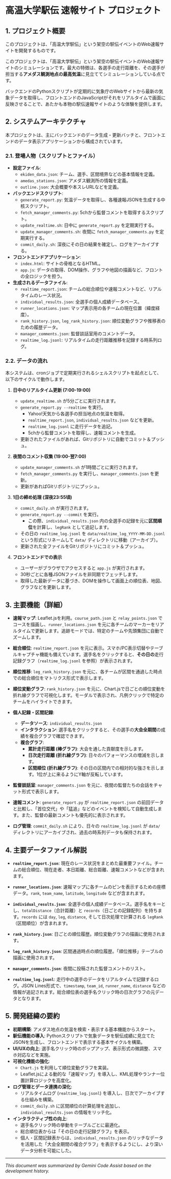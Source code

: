 # 高温大学駅伝 速報サイト プロジェクト

## 1. プロジェクト概要

このプロジェクトは、「高温大学駅伝」という架空の駅伝イベントのWeb速報サイトを開発するものです。

このプロジェクトは、「高温大学駅伝」という架空の駅伝イベントのWeb速報サイトのシミュレーションです。最大の特徴は、各選手の走行距離を、その選手が担当する**アメダス観測地点の最高気温**に見立ててシミュレーションしている点です。

バックエンドのPythonスクリプトが定期的に気象庁のWebサイトから最新の気象データを取得し、フロントエンドのJavaScriptがそれをリアルタイムで画面に反映させることで、あたかも本物の駅伝速報サイトのような体験を提供します。

## 2. システムアーキテクチャ

本プロジェクトは、主にバックエンドのデータ生成・更新バッチと、フロントエンドのデータ表示アプリケーションから構成されています。

### 2.1. 登場人物（スクリプトとファイル）

*   **設定ファイル**:
    *   `ekiden_data.json`: チーム、選手、区間境界などの基本情報を定義。
    *   `amedas_stations.json`: アメダス観測所の情報を定義。
    *   `outline.json`: 大会概要や本スレURLなどを定義。
*   **バックエンドスクリプト**:
    *   `generate_report.py`: 気温データを取得し、各種速報JSONを生成する中核スクリプト。
    *   `fetch_manager_comments.py`: 5chから監督コメントを取得するスクリプト。
    *   `update_realtime.sh`: 日中に `generate_report.py` を定期実行する。
    *   `update_manager_comments.sh`: 夜間に `fetch_manager_comments.py` を定期実行する。
    *   `commit_daily.sh`: 深夜にその日の結果を確定し、ログをアーカイブする。
*   **フロントエンドアプリケーション**:
    *   `index.html`: サイトの骨格となるHTML。
    *   `app.js`: データの取得、DOM操作、グラフや地図の描画など、フロントの全ロジックを担う。
*   **生成されるデータファイル**:
    *   `realtime_report.json`: チームの総合順位や速報コメントなど、リアルタイムのレース状況。
    *   `individual_results.json`: 全選手の個人成績データベース。
    *   `runner_locations.json`: マップ表示用の各チームの現在位置（緯度経度）。
    *   `rank_history.json`, `leg_rank_history.json`: 順位変動グラフや推移表のための履歴データ。
    *   `manager_comments.json`: 監督談話室用のコメントデータ。
    *   `realtime_log.jsonl`: リアルタイムの走行距離推移を記録する時系列ログ。

### 2.2. データの流れ

本システムは、cronジョブで定期実行されるシェルスクリプトを起点として、以下のサイクルで動作します。

1.  **日中のリアルタイム更新 (7:00-19:00)**
    *   `update_realtime.sh` が5分ごとに実行されます。
    *   `generate_report.py --realtime` を実行。
        *   Yahoo!天気から各選手の担当地点の気温を取得。
        *   `realtime_report.json`, `individual_results.json` などを更新。
        *   `realtime_log.jsonl` に走行データを追記。
        *   5chから監督コメントを取得し、速報コメントを生成。
    *   更新されたファイルがあれば、Gitリポジトリに自動でコミット＆プッシュ。

2.  **夜間のコメント収集 (19:00-翌7:00)**
    *   `update_manager_comments.sh` が1時間ごとに実行されます。
    *   `fetch_manager_comments.py` を実行し、`manager_comments.json` を更新。
    *   更新があればGitリポジトリにプッシュ。

3.  **1日の締め処理 (深夜23:55頃)**
    *   `commit_daily.sh` が実行されます。
    *   `generate_report.py --commit` を実行。
        *   この際、`individual_results.json` 内の全選手の記録を元に**区間順位**を計算し、`legRank` として追記します。
    *   その日の `realtime_log.jsonl` を `data/realtime_log_YYYY-MM-DD.jsonl` という形式にリネームして `data/` ディレクトリに移動（アーカイブ）。
    *   更新された全ファイルをGitリポジトリにコミット＆プッシュ。

4.  **フロントエンドでの表示**
    *   ユーザーがブラウザでアクセスすると `app.js` が実行されます。
    *   30秒ごとに各種JSONファイルを非同期でフェッチします。
    *   取得した最新データに基づき、DOMを操作して画面上の順位表、地図、グラフなどを更新します。

## 3. 主要機能（詳細）

*   **速報マップ**: Leaflet.jsを利用。`course_path.json` と `relay_points.json` でコースを描画し、`runner_locations.json` を元に各チームのマーカーをリアルタイムで更新します。追跡モードでは、特定のチームや先頭集団に自動でズームします。

*   **総合順位**: `realtime_report.json` を元に表示。スマホ/PC表示切替やテーブルキャプチャ機能も備えています。選手名をクリックすると、**その日の**走行記録グラフ（`realtime_log.jsonl` を参照）が表示されます。

*   **順位推移**: `leg_rank_history.json` を元に、各チームが区間を通過した時点での総合順位をマトリクス形式で表示します。

*   **順位変動グラフ**: `rank_history.json` を元に、Chart.jsで日ごとの順位変動を折れ線グラフで可視化します。モーダルで表示され、凡例クリックで特定のチームをハイライトできます。

*   **個人記録・区間記録**:
    *   **データソース**: `individual_results.json`
    *   **インタラクション**: 選手名をクリックすると、その選手の**大会全期間**の成績を複合グラフで確認できます。
    *   **複合グラフ**:
        *   **累計走行距離 (棒グラフ)**: 大会を通した貢献度を示します。
        *   **日次走行距離 (折れ線グラフ)**: 日々のパフォーマンスの増減を示します。
        *   **区間順位 (折れ線グラフ)**: その日の区間内での相対的な強さを示します。1位が上に来るようにY軸が反転しています。

*   **監督談話室**: `manager_comments.json` を元に、夜間の監督たちの会話をチャット形式で表示します。

*   **速報コメント**: `generate_report.py` が `realtime_report.json` の前回データと比較し、「首位交代」や「猛追」などのイベントを検知して自動生成します。また、監督の最新コメントも優先的に表示されます。

*   **ログ管理**: `commit_daily.sh` により、日々の `realtime_log.jsonl` が `data/` ディレクトリにアーカイブされ、過去の時系列データも保持されます。

## 4. 主要データファイル解説

*   **`realtime_report.json`**: 現在のレース状況をまとめた最重要ファイル。チームの総合順位、現在走者、本日距離、総合距離、速報コメントなどが含まれます。

*   **`runner_locations.json`**: 速報マップに各チームのピンを表示するための座標データ。`rank`, `team_name`, `latitude`, `longitude` などが含まれます。

*   **`individual_results.json`**: 全選手の個人成績データベース。選手名をキーとし、`totalDistance`（合計距離）と `records`（日ごとの記録配列）を持ちます。`records` には `day`, `leg`, `distance`, そして日次処理で計算される `legRank`（区間順位）が含まれます。

*   **`rank_history.json`**: 日ごとの順位履歴。順位変動グラフの描画に使用されます。

*   **`leg_rank_history.json`**: 区間通過時点の順位履歴。「順位推移」テーブルの描画に使用されます。

*   **`manager_comments.json`**: 夜間に投稿された監督コメントのリスト。

*   **`realtime_log.jsonl`**: 走行中の選手のデータをリアルタイムで記録するログ。JSON Lines形式で、`timestamp`, `team_id`, `runner_name`, `distance` などの情報が追記されます。総合順位表の選手名クリック時の日次グラフの元データとなります。

## 5. 開発経緯の要約

*   **初期構築**: アメダス地点の気温を検索・表示する基本機能からスタート。
*   **駅伝機能の導入**: Pythonスクリプトで気象データを駅伝成績に見立てたJSONを生成し、フロントエンドで表示する基本サイクルを構築。
*   **UI/UXの向上**: 選手名クリック時のポップアップ、表示形式の微調整、スマホ対応などを実施。
*   **可視化機能の強化**:
    *   `Chart.js` を利用して順位変動グラフを実装。
    *   Leaflet.jsによる動的な「速報マップ」を導入し、KML処理やランナー位置計算ロジックを高度化。
*   **ログ管理とデータ連携の深化**:
    *   リアルタイムログ (`realtime_log.jsonl`) を導入し、日次でアーカイブする仕組みを構築。
    *   `commit_daily.sh` に区間順位の計算処理を追加し、`individual_results.json` の情報をリッチ化。
*   **インタラクティブ性の向上**:
    *   選手名クリック時の挙動をテーブルごとに最適化。
    *   総合順位表からは「その日の走行記録グラフ」を表示。
    *   個人・区間記録表からは、`individual_results.json` のリッチなデータを活用した「大会全期間の複合グラフ」を表示するようにし、より深いデータ分析を可能にした。

---

*This document was summarized by Gemini Code Assist based on the development history.*